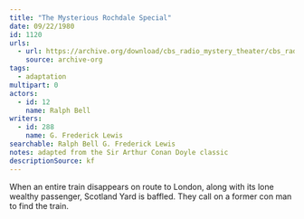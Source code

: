 ```yaml
---
title: "The Mysterious Rochdale Special"
date: 09/22/1980
id: 1120
urls: 
  - url: https://archive.org/download/cbs_radio_mystery_theater/cbs_radio_mystery_theater-1101-1150.zip/cbs_radio_mystery_theater-1101-1150%2Fcbsrmt_1120_the_mysterious_rochdale_special.mp3
    source: archive-org
tags: 
  - adaptation
multipart: 0
actors:  
  - id: 12
    name: Ralph Bell
writers:  
  - id: 288
    name: G. Frederick Lewis
searchable: Ralph Bell G. Frederick Lewis
notes: adapted from the Sir Arthur Conan Doyle classic
descriptionSource: kf
---
```

When an entire train disappears on route to London, along with its lone wealthy passenger, Scotland Yard is baffled. They call on a former con man to find the train.